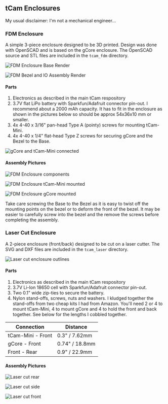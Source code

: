## tCam Enclosures

My usual disclaimer: I'm not a mechanical engineer...

### FDM Enclosure
A simple 3-piece enclosure designed to be 3D printed.  Design was done with OpenSCAD and is based on the gCore enclosure.  The OpenSCAD source and STL files are included in the ```tcam_fdm``` directory.

![FDM Enclosure Base Render](pictures/fdm_base_render.png)

![FDM Bezel and IO Assembly Render](pictures/fdm_bezel_io_render.png)

#### Parts

1. Electronics as described in the main tCam respository
2. 3.7V flat LiPo battery with Sparkfun/Adafruit connector pin-out.  I recommend about a 2000 mAh capacity.  It has to fit in the enclosure as shown in the pictures below so should be approx 54x36x10 mm or smaller.
3. 4x 4-40 x 3/16" pan-head Type A (pointy) screws for mounting tCam-Mini.
4. 4x 4-40 x 1/4" flat-head Type Z screws for securing gCore and the Bezel to the Base.

![gCore and tCam-Mini connected](pictures/connected_boards.png)

#### Assembly Pictures

![FDM Enclosure components](pictures/fdm_enclosure_parts.png)

![FDM Enclosure tCam-Mini mounted](pictures/fdm_tcam_mini_mounted.png)

![FDM Enclosure gCore mounted](pictures/fdm_gcore_mounted.png)

Take care screwing the Base to the Bezel as it is easy to twist off the mounting points on the bezel or to deform the front of the bezel.  It may be easier to carefully screw into the bezel and the remove the screws before completing the assembly.

### Laser Cut Enclosure
A 2-piece enclosure (front/back) designed to be cut on a laser cutter.  The SVG and DXF files are included in the ```tcam_laser``` directory.

![Laser cut enclosure outlines](pictures/tcam_laser_halves.png)

#### Parts

1. Electronics as described in the main tCam respository
2. 3.7V Li-Ion 18650 cell with Sparkfun/Adafruit connector pin-out.
3. Two 0.1" wide zip-ties to secure the battery.
4. Nylon stand-offs, screws, nuts and washers.  I kludged together the stand-offs from two cheap kits I had from Amazon. You'll need 2 or 4 to mount tCam-Mini, 4 to mount gCore and 4 to hold the front and back together.  See below for the lengths I cobbled together.

| Connection | Distance |
| --- | --- |
| tCam-Mini - Front | 0.3" / 7.62mm |
| gCore - Front | 0.74" / 18.8mm |
| Front - Rear | 0.9" / 22.9mm |

#### Assembly Pictures

![Laser cut rear](pictures/tcam_laser_rear.png)

![Laser cut side](pictures/tcam_laser_side.png)

![Laser cut front](pictures/tcam_laser_front.png)